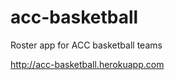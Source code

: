 acc-basketball
==============

Roster app for ACC basketball teams

<a href="http://acc-basketball.herokuapp.com">http://acc-basketball.herokuapp.com</a>
